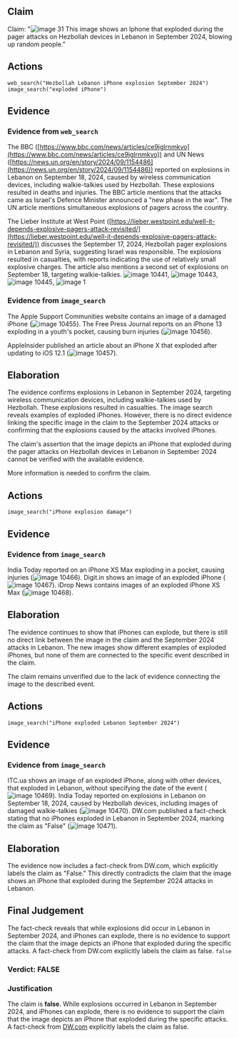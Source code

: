 ## Claim
Claim: "![image 31](media/56.jpg) This image shows an Iphone that exploded during the pager attacks on Hezbollah devices in Lebanon in September 2024, blowing up random people."

## Actions
```
web_search("Hezbollah Lebanon iPhone explosion September 2024")
image_search("exploded iPhone")
```

## Evidence
### Evidence from `web_search`
The BBC ([https://www.bbc.com/news/articles/ce9jglrnmkvo](https://www.bbc.com/news/articles/ce9jglrnmkvo)) and UN News ([https://news.un.org/en/story/2024/09/1154486](https://news.un.org/en/story/2024/09/1154486)) reported on explosions in Lebanon on September 18, 2024, caused by wireless communication devices, including walkie-talkies used by Hezbollah. These explosions resulted in deaths and injuries. The BBC article mentions that the attacks came as Israel's Defence Minister announced a "new phase in the war". The UN article mentions simultaneous explosions of pagers across the country.

The Lieber Institute at West Point ([https://lieber.westpoint.edu/well-it-depends-explosive-pagers-attack-revisited/](https://lieber.westpoint.edu/well-it-depends-explosive-pagers-attack-revisited/)) discusses the September 17, 2024, Hezbollah pager explosions in Lebanon and Syria, suggesting Israel was responsible. The explosions resulted in casualties, with reports indicating the use of relatively small explosive charges. The article also mentions a second set of explosions on September 18, targeting walkie-talkies.
![image 10441](media/2025-08-30_07-12-1756537934-316725.jpg), ![image 10443](media/2025-08-30_07-12-1756537935-945790.jpg), ![image 10445](media/2025-08-30_07-12-1756537937-113074.jpg), ![image 1](media/0.jpg)


### Evidence from `image_search`
The Apple Support Communities website contains an image of a damaged iPhone (![image 10455](media/2025-08-30_07-13-1756538038-598298.jpg)). The Free Press Journal reports on an iPhone 13 exploding in a youth's pocket, causing burn injuries (![image 10456](media/2025-08-30_07-13-1756538038-737532.jpg)).

AppleInsider published an article about an iPhone X that exploded after updating to iOS 12.1 (![image 10457](media/2025-08-30_07-13-1756538038-912073.jpg)).


## Elaboration
The evidence confirms explosions in Lebanon in September 2024, targeting wireless communication devices, including walkie-talkies used by Hezbollah. These explosions resulted in casualties. The image search reveals examples of exploded iPhones. However, there is no direct evidence linking the specific image in the claim to the September 2024 attacks or confirming that the explosions caused by the attacks involved iPhones.

The claim's assertion that the image depicts an iPhone that exploded during the pager attacks on Hezbollah devices in Lebanon in September 2024 cannot be verified with the available evidence.

More information is needed to confirm the claim.


## Actions
```
image_search("iPhone explosion damage")
```

## Evidence
### Evidence from `image_search`
India Today reported on an iPhone XS Max exploding in a pocket, causing injuries (![image 10466](media/2025-08-30_07-14-1756538052-642070.jpg)). Digit.in shows an image of an exploded iPhone (![image 10467](media/2025-08-30_07-14-1756538052-906619.jpg)). iDrop News contains images of an exploded iPhone XS Max (![image 10468](media/2025-08-30_07-14-1756538054-044529.jpg)).


## Elaboration
The evidence continues to show that iPhones can explode, but there is still no direct link between the image in the claim and the September 2024 attacks in Lebanon. The new images show different examples of exploded iPhones, but none of them are connected to the specific event described in the claim.

The claim remains unverified due to the lack of evidence connecting the image to the described event.


## Actions
```
image_search("iPhone exploded Lebanon September 2024")
```

## Evidence
### Evidence from `image_search`
ITC.ua shows an image of an exploded iPhone, along with other devices, that exploded in Lebanon, without specifying the date of the event (![image 10469](media/2025-08-30_07-14-1756538068-582339.jpg)). India Today reported on explosions in Lebanon on September 18, 2024, caused by Hezbollah devices, including images of damaged walkie-talkies (![image 10470](media/2025-08-30_07-14-1756538068-713727.jpg)). DW.com published a fact-check stating that no iPhones exploded in Lebanon in September 2024, marking the claim as "False" (![image 10471](media/2025-08-30_07-14-1756538068-832884.jpg)).


## Elaboration
The evidence now includes a fact-check from DW.com, which explicitly labels the claim as "False." This directly contradicts the claim that the image shows an iPhone that exploded during the September 2024 attacks in Lebanon.


## Final Judgement
The fact-check reveals that while explosions did occur in Lebanon in September 2024, and iPhones can explode, there is no evidence to support the claim that the image depicts an iPhone that exploded during the specific attacks. A fact-check from DW.com explicitly labels the claim as false. `false`

### Verdict: FALSE

### Justification
The claim is **false**. While explosions occurred in Lebanon in September 2024, and iPhones can explode, there is no evidence to support the claim that the image depicts an iPhone that exploded during the specific attacks. A fact-check from [DW.com](https://www.dw.com/) explicitly labels the claim as false.
